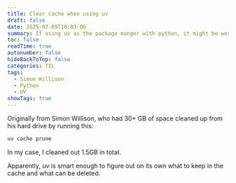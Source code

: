 ```yaml
---
title: Clear cache when using uv
draft: false
date: 2025-07-09T10:03:00
summary: If using uv as the package manger with python, it might be worth clearing the cache once in a while.
toc: false
readTime: true
autonumber: false
hideBackToTop: false
categories: TIL
tags:
  - Simon Willison
  - Python
  - UV
showTags: true
---
```

Originally from Simon Willison, who had 30+ GB of space cleaned up from his hard drive by running this:

```zsh
uv cache prune
```

In my case, I cleaned out 1.5GB in total.

Apparently, uv is smart enough to figure out on its own what to keep in the cache and what can be deleted.
